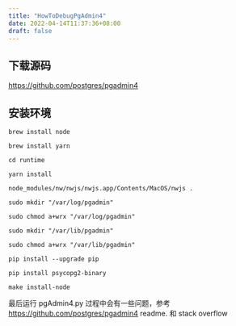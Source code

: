 ```yaml
---
title: "HowToDebugPgAdmin4"
date: 2022-04-14T11:37:36+08:00
draft: false
---
```


## 下载源码
https://github.com/postgres/pgadmin4
## 安装环境

```
brew install node
```
```
brew install yarn
```
```
cd runtime
```
```
yarn install
```
```
node_modules/nw/nwjs/nwjs.app/Contents/MacOS/nwjs .
```
```
sudo mkdir "/var/log/pgadmin"
```
```
sudo chmod a+wrx "/var/log/pgadmin"
```
```
sudo mkdir "/var/lib/pgadmin"
```
```
sudo chmod a+wrx "/var/lib/pgadmin"
```
```
pip install --upgrade pip 
```
```
pip install psycopg2-binary
```
```
make install-node
```
最后运行 pgAdmin4.py
过程中会有一些问题，参考 https://github.com/postgres/pgadmin4 readme. 和 stack overflow
